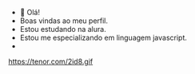 - 👋 Olá!
- Boas vindas ao meu perfil.
- Estou estudando na alura.
- Estou me especializando em linguagem javascript.
- 
<!---
rafainchains/rafainchains is a ✨ special ✨ repository because its `README.md` (this file) appears on your GitHub profile.
You can click the Preview link to take a look at your changes.
--->

https://tenor.com/2id8.gif
